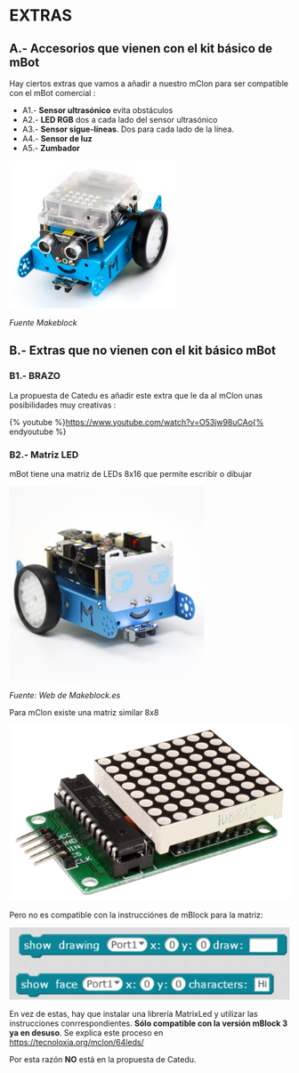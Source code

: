 # EXTRAS

## A.- Accesorios que vienen con el kit básico de mBot

Hay ciertos extras que vamos a añadir a nuestro mClon para ser compatible con el mBot comercial :

* A1.- **Sensor ultrasónico** evita obstáculos
* A2.- **LED RGB** dos a cada lado del sensor ultrasónico
* A3.- **Sensor sigue-líneas**. Dos para cada lado de la línea.
* A4.- **Sensor de luz**
* A5.- **Zumbador**

![](/assets/mBot-300x266.png)

_Fuente Makeblock_

## B.- Extras que no vienen con el kit básico mBot

### B1.- BRAZO

La propuesta de Catedu es añadir este extra que le da al mClon unas posibilidades muy creativas :

{% youtube %}https://www.youtube.com/watch?v=O53jw98uCAo{% endyoutube %}

### B2.- Matriz LED

mBot tiene una matriz de LEDs 8x16 que permite escribir o dibujar

![](/assets/matrizled.jpg)

_Fuente: Web de Makeblock.es_

Para mClon existe una matriz similar 8x8

![](/assets/matriz8x8_MAX7219.png)

Pero no es compatible con la instrucciónes de mBlock para la matriz:

![](/assets/instrucciones2.jpg)

En vez de estas, hay que instalar una librería MatrixLed y utilizar las instrucciones conrrespondientes. **Sólo compatible con la versión mBlock 3 ya en desuso**. Se explica este proceso en https://tecnoloxia.org/mclon/64leds/

Por esta razón **NO** está en la propuesta de Catedu.
